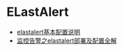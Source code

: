 # ELastAlert

- [elastalert基本配置说明](https://www.cnblogs.com/dance-walter/p/11194001.html)
- [监控告警之elastalert部署及配置全解](https://www.cnblogs.com/wzxmt/p/12180555.html)
